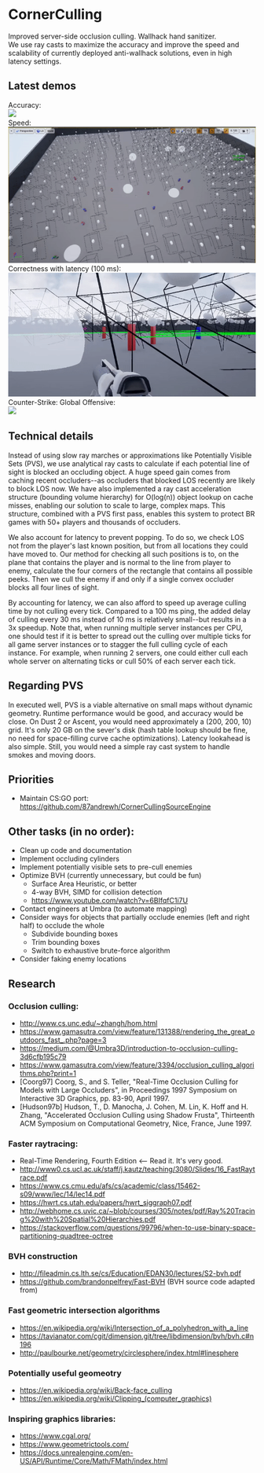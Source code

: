 # CornerCulling
Improved server-side occlusion culling. Wallhack hand sanitizer.  
We use ray casts to maximize the accuracy and improve the speed and scalability of currently deployed anti-wallhack solutions, even in high latency settings.

## Latest demos
Accuracy:  
![](DemoAccuracy.gif)  
Speed:  
![](DemoSpeed.gif)  
Correctness with latency (100 ms):  
![](DemoLatency.gif)  
Counter-Strike: Global Offensive:  
![](DemoCSGO.gif)  

## Technical details

Instead of using slow ray marches or approximations like Potentially Visible Sets (PVS), we use analytical ray casts to calculate if each potential line of sight is blocked an occluding object. A huge speed gain comes from caching recent occluders--as occluders that blocked LOS recently are likely to block LOS now. We have also implemented a ray cast acceleration structure (bounding volume hierarchy) for O(log(n)) object lookup on cache misses, enabling our solution to scale to large, complex maps. This structure, combined with a PVS first pass, enables this system to protect BR games with 50+ players and thousands of occluders.

We also account for latency to prevent popping. To do so, we check LOS not from the player's last known position, but from all locations they could have moved to. Our method for checking all such positions is to, on the plane that contains the player and is normal to the line from player to enemy, calculate the four corners of the rectangle that contains all possible peeks. Then we cull the enemy if and only if a single convex occluder blocks all four lines of sight.  

By accounting for latency, we can also afford to speed up average culling time by not culling every tick. Compared to a 100 ms ping, the added delay of culling every 30 ms instead of 10 ms is relatively small--but results in a 3x speedup. Note that, when running multiple server instances per CPU, one should test if it is better to spread out the culling over multiple ticks for all game server instances or to stagger the full culling cycle of each instance. For example, when running 2 servers, one could either cull each whole server on alternating ticks or cull 50% of each server each tick.  

## Regarding PVS

In executed well, PVS is a viable alternative on small maps without dynamic geometry. Runtime performance would be good, and accuracy would be close. On Dust 2 or Ascent, you would need approximately a (200, 200, 10) grid. It's only 20 GB on the sever's disk (hash table lookup should be fine, no need for space-filling curve cache optimizations). Latency lookahead is also simple. Still, you would need a simple ray cast system to handle smokes and moving doors.

## Priorities
- Maintain CS:GO port: https://github.com/87andrewh/CornerCullingSourceEngine

## Other tasks (in no order):
- Clean up code and documentation
- Implement occluding cylinders
- Implement potentially visible sets to pre-cull enemies
- Optimize BVH (currently unnecessary, but could be fun)
  - Surface Area Heuristic, or better
  - 4-way BVH, SIMD for collision detection
  - https://www.youtube.com/watch?v=6BIfqfC1i7U
- Contact engineers at Umbra (to automate mapping)
- Consider ways for objects that partially occlude enemies (left and right half) to occlude the whole  
  - Subdivide bounding boxes
  - Trim bounding boxes
  - Switch to exhaustive brute-force algorithm
- Consider faking enemy locations

## Research

### Occlusion culling:  
- http://www.cs.unc.edu/~zhangh/hom.html  
- https://www.gamasutra.com/view/feature/131388/rendering_the_great_outdoors_fast_.php?page=3  
- https://medium.com/@Umbra3D/introduction-to-occlusion-culling-3d6cfb195c79  
- https://www.gamasutra.com/view/feature/3394/occlusion_culling_algorithms.php?print=1  
- [Coorg97] Coorg, S., and S. Teller, "Real-Time Occlusion Culling for Models with Large Occluders", in Proceedings 1997 Symposium on Interactive 3D Graphics, pp. 83-90, April 1997.  
- [Hudson97b] Hudson, T., D. Manocha, J. Cohen, M. Lin, K. Hoff and H. Zhang, "Accelerated Occlusion Culling using Shadow Frusta", Thirteenth ACM Symposium on Computational Geometry, Nice, France, June 1997.  

### Faster raytracing:  
- Real-Time Rendering, Fourth Edition  <-- Read it. It's very good.
- http://www0.cs.ucl.ac.uk/staff/j.kautz/teaching/3080/Slides/16_FastRaytrace.pdf
- https://www.cs.cmu.edu/afs/cs/academic/class/15462-s09/www/lec/14/lec14.pdf
- https://hwrt.cs.utah.edu/papers/hwrt_siggraph07.pdf
- http://webhome.cs.uvic.ca/~blob/courses/305/notes/pdf/Ray%20Tracing%20with%20Spatial%20Hierarchies.pdf
- https://stackoverflow.com/questions/99796/when-to-use-binary-space-partitioning-quadtree-octree

### BVH construction
- http://fileadmin.cs.lth.se/cs/Education/EDAN30/lectures/S2-bvh.pdf
- https://github.com/brandonpelfrey/Fast-BVH (BVH source code adapted from)

### Fast geometric intersection algorithms
- https://en.wikipedia.org/wiki/Intersection_of_a_polyhedron_with_a_line
- https://tavianator.com/cgit/dimension.git/tree/libdimension/bvh/bvh.c#n196
- http://paulbourke.net/geometry/circlesphere/index.html#linesphere
 
### Potentially useful geomeotry
- https://en.wikipedia.org/wiki/Back-face_culling
- https://en.wikipedia.org/wiki/Clipping_(computer_graphics)

### Inspiring graphics libraries:  
- https://www.cgal.org/  
- https://www.geometrictools.com/  
- https://docs.unrealengine.com/en-US/API/Runtime/Core/Math/FMath/index.html  

